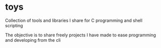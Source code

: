 # toys
Collection of tools and libraries I share for C programming and shell scripting

The objective is to share freely projects I have made to ease programming and
developing from the cli

